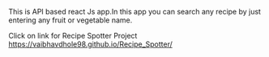 
This is API based react Js app.In this app you can search any recipe by just entering any fruit or vegetable name.

Click on link for Recipe Spotter Project
https://vaibhavdhole98.github.io/Recipe_Spotter/
